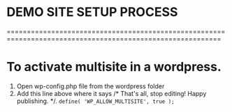 # DEMO SITE SETUP PROCESS
===========================================================================================================
# To activate multisite in a wordpress.
1. Open wp-config.php file from the wordpress folder
2. Add this line above where it says /* That's all, stop editing! Happy publishing. */.
             `define( 'WP_ALLOW_MULTISITE', true );`
